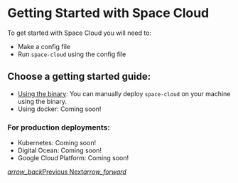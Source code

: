 # Getting Started with Space Cloud

To get started with Space Cloud you will need to:
- Make a config file
- Run `space-cloud` using the config file

## Choose a getting started guide:
- [Using the binary](/docs/quick-start/manual): You can manually deploy `space-cloud` on your machine using the binary.
- Using docker: Coming soon!

### For production deployments:
- Kubernetes: Coming soon!
- Digital Ocean: Coming soon!
- Google Cloud Platform: Coming soon!

<div class="btns-wrapper">
  <a href="/docs" class="waves-effect waves-light btn primary-btn-border btn-small">
    <i class="material-icons btn-with-icon">arrow_back</i>Previous
  </a>
  <a href="/docs/quick-start/manual" class="waves-effect waves-light btn primary-btn-fill btn-small">
    Next<i class="material-icons btn-with-icon">arrow_forward</i>
  </a>
</div>
